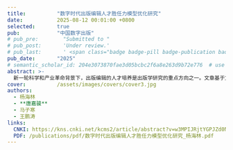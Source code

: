 ```yaml
---
title:          "数字时代出版编辑人才胜任力模型优化研究"
date:           2025-08-12 00:01:00 +0800
selected:       true
pub:            "中国数字出版"
# pub_pre:        "Submitted to "
# pub_post:       'Under review.'
# pub_last:       ' <span class="badge badge-pill badge-publication badge-success">Spotlight</span>'
pub_date:       "2025"
# semantic_scholar_id: 204e3073870fae3d05bcbc2f6a8e263d9b72e776  # use this to retrieve citation count
abstract: >-
  新一轮科学和产业革命背景下，出版编辑的人才培养是出版学研究的重点方向之一。文章基于文献内容和招聘数据的双重分析，对出版学业界的胜任力模型要素进行了梳理并呈现，以帮助弥合学业界共同培养人才的信息差。分析结果构建了出版编辑人才胜任力要素6个一级指标，22个二级指标，并提出价值观要求和知识业务能力是出版编辑的核心要素；个人背景和工作经历是出版编辑的基础要素；数字意识和数字能力是出版编辑不可或缺的关键性要素。本研究填补了行业对胜任力模型的空白，为出版企业在职业评定、人才选拔和培养上提供一定参考依据，并帮助学界优化人才培养目标以实现人岗匹配。
cover:          /assets/images/covers/cover3.jpg
authors:
  - 杨海林
  - **唐嘉骏**
  - 马子寒
  - 王鹏涛
links:
  CNKI: https://kns.cnki.net/kcms2/article/abstract?v=w3MPIJRjtYGPJZd0NhAGRoIRO5FgpNDeA3F4yDP0157eK7rheztKlGYOg0isYq-If7j1yMh3V8_Axowm_1luXay13pNCrB-cTc3qZHMUD60wIOw7vHAvQsubahiknMc0yeU2OU66WqjyVGTe7trv_XHAOAwrwB1o9S0Z-V8-NgfEHv0vZOlHfwe9XVfebR2AdI2CyCH0SHM=&uniplatform=NZKPT&language=CHS
  PDF: /publications/pdf/数字时代出版编辑人才胜任力模型优化研究_杨海林.pdf
---
```

